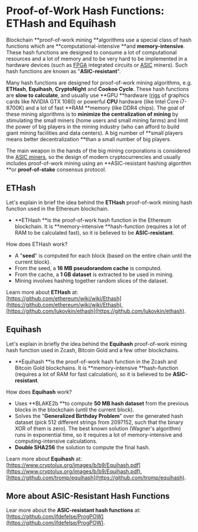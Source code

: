 # Proof-of-Work Hash Functions: ETHash and Equihash

Blockchain **proof-of-work mining **algorithms use a special class of hash functions which are **computational-intensive **and **memory-intensive**. These hash functions are designed to consume a lot of computational resources and a lot of memory and to be very hard to be implemented in a hardware devices \(such as [FPGA](https://en.wikipedia.org/wiki/Field-programmable_gate_array) integrated circuits or [ASIC](https://en.wikipedia.org/wiki/Application-specific_integrated_circuit) miners\). Such hash functions are known as "**ASIC-resistant**".

Many hash functions are designed for proof-of-work mining algorithms, e.g. **ETHash**, **Equihash**, **CryptoNight** and **Cookoo Cycle**. These hash functions are **slow to calculate**, and usually use **GPU **hardware \([rigs](https://en.bitcoin.it/wiki/Mining_rig) of graphics cards like NVIDIA GTX 1080\) or powerful **CPU** hardware \(like Intel Core i7-8700K\) and a lot of fast **RAM **memory \(like DDR4 chips\). The goal of these mining algorithms is to **minimize the centralization of mining** by stimulating the small miners \(home users and small mining farms\) and limit the power of big players in the mining industry \(who can afford to build giant mining facilities and data centers\). A big number of **small players means better decentralization **than a small number of big players.

The main weapon in the hands of the big mining corporations is considered the [ASIC miners](https://en.bitcoin.it/wiki/Mining_hardware_comparison), so the design of modern cryptocurrencies and usually includes proof-of-work mining using an **ASIC-resistant hashing algorithm **or **proof-of-stake** consensus protocol.

## ETHash

Let's explain in brief the idea behind the **ETHash** proof-of-work mining hash function used in the Ethereum blockchain.

* **ETHash **is the proof-of-work hash function in the Ethereum blockchain. It is **memory-intensive **hash-function \(requires a lot of RAM to be calculated fast\), so it is believed to be **ASIC-resistant**.

How does ETHash work?

* A "**seed**" is computed for each block \(based on the entire chain until the current block\).
* From the seed, a **16 MB pseudorandom cache** is computed.
* From the cache, a **1 GB dataset** is extracted to be used in mining.
* Mining involves hashing together random slices of the dataset.

Learn more about **ETHash** at: [https://github.com/ethereum/wiki/wiki/Ethash](https://github.com/ethereum/wiki/wiki/Ethash), [https://github.com/lukovkin/ethash](https://github.com/lukovkin/ethash).

## Equihash

Let's explain in briefly the idea behind the **Equihash** proof-of-work mining hash function used in Zcash, Bitcoin Gold and a few other blockchains.

* **Equihash **is the proof-of-work hash function in the Zcash and Bitcoin Gold blockchains. It is **memory-intensive **hash-function \(requires a lot of RAM for fast calculation\), so it is believed to be **ASIC-resistant**.

How does **Equihash** work?

* Uses **BLAKE2b **to compute **50 MB hash dataset** from the previous blocks in the blockchain \(until the current block\).
* Solves the "**Generalized Birthday Problem**" over the generated hash dataset \(pick 512 different strings from 2097152, such that the binary XOR of them is zero\). The best known solution \(Wagner's algorithm\) runs in exponential time, so it requires a lot of memory-intensive and computing-intensive calculations.
* **Double SHA256** the solution to compute the final hash.

Learn more about **Equihash** at: [https://www.cryptolux.org/images/b/b9/Equihash.pdf](https://www.cryptolux.org/images/b/b9/Equihash.pdf), [https://github.com/tromp/equihash](https://github.com/tromp/equihash).

## More about ASIC-Resistant Hash Functions

Lear more about the **ASIC-resistant hash functions** at: [https://github.com/ifdefelse/ProgPOW](https://github.com/ifdefelse/ProgPOW).

